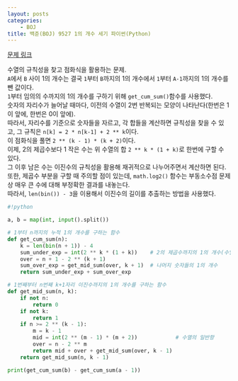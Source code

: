 ```yaml
---
layout: posts
categories:
    - BOJ
title: 백준(BOJ) 9527 1의 개수 세기 파이썬(Python)
---
```


[문제 링크](https://www.acmicpc.net/problem/9527)

수열의 규칙성을 찾고 점화식을 활용하는 문제.  
`A`에서 `B` 사이 1의 개수는 결국 `1`부터 `B`까지의 1의 개수에서 `1`부터 `A-1`까지의 1의 개수를 뺀 값이다.  
`1`부터 임의의 수까지의 1의 개수를 구하기 위해 `get_cum_sum()`함수를 사용했다.  
숫자의 자리수가 늘어날 때마다, 이전의 수열이 2번 반복되는 모양이 나타난다(한번은 1이 앞에, 한번은 0이 앞에).  
따라서, 자리수를 기준으로 숫자들을 자르고, 각 합들을 계산하면 규칙성을 찾을 수 있고, 그 규칙은 `n[k] = 2 * n[k-1] + 2 ** k`이다.  
이 점화식을 풀면 `2 ** (k - 1) * (k + 2)`이다.  
이제, 2의 제곱수보다 1 작은 수는 위 수열의 합 `2 ** k * (1 + k)`로 한번에 구할 수 있다.  
그 이후 남은 수는 이진수의 규칙성을 활용해 재귀적으로 나누어주면서 계산하면 된다.  
또한, 제곱수 부분을 구할 때 주의할 점이 있는데, `math.log2()` 함수는 부동소수점 문제 상 매우 큰 수에 대해 부정확한 결과를 내놓는다.  
따라서, `len(bin()) - 3`을 이용해서 이진수의 길이를 추출하는 방법을 사용했다.

```python
#!python

a, b = map(int, input().split())

# 1부터 n까지의 누적 1의 개수를 구하는 함수
def get_cum_sum(n):
    k = len(bin(n + 1)) - 4
    sum_under_exp = int(2 ** k * (1 + k))    # 2의 제곱수까지의 1의 개수(수열의 합)
    over = n + 1 - 2 ** (k + 1)
    sum_over_exp = get_mid_sum(over, k + 1)  # 나머지 숫자들의 1의 개수
    return sum_under_exp + sum_over_exp

# 1번째부터 n번째 k+1자리 이진수까지의 1의 개수를 구하는 함수
def get_mid_sum(n, k):
    if not n:
        return 0
    if not k:
        return 1
    if n >= 2 ** (k - 1):
        m = k - 1
        mid = int(2 ** (m - 1) * (m + 2))            # 수열의 일반항
        over = n - 2 ** m
        return mid + over + get_mid_sum(over, k - 1)
    return get_mid_sum(n, k - 1)

print(get_cum_sum(b) - get_cum_sum(a - 1))
```
